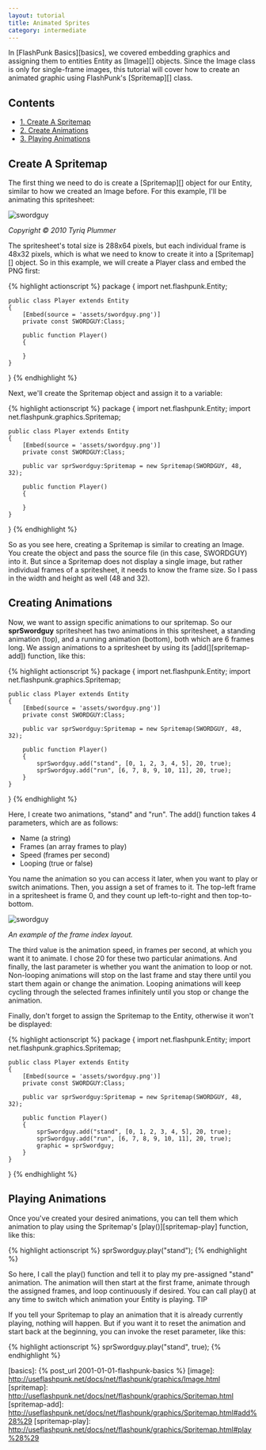 ```yaml
---
layout: tutorial
title: Animated Sprites
category: intermediate
---
```


In [FlashPunk Basics][basics], we covered embedding graphics and assigning them to entities Entity as [Image][] objects. Since the Image class is only for single-frame images, this tutorial will cover how to create an animated graphic using FlashPunk's [Spritemap][] class.

## Contents

<ul class="nav nav-pills nav-stacked">
	<li><a href="#create-a-spritemap">1. Create A Spritemap</a></li>
	<li><a href="#create-animations">2. Create Animations</a></li>
	<li><a href="#playing-animations">3. Playing Animations</a></li>
</ul>

<h2 id="create-a-spritemap">Create A Spritemap</h2>

The first thing we need to do is create a [Spritemap][] object for our Entity, similar to how we created an Image before. For this example, I'll be animating this spritesheet: 

<div class="text-center">
	<img src="{{ site.url }}/assets/swordguy.png" title="swordguy" class="img-polaroid">
	<p><em>Copyright &copy; 2010 Tyriq Plummer</em></p>
</div>

The spritesheet's total size is 288x64 pixels, but each individual frame is 48x32 pixels, which is what we need to know to create it into a [Spritemap][] object. So in this example, we will create a Player class and embed the PNG first: 

{% highlight actionscript %}
package
{
	import net.flashpunk.Entity;

	public class Player extends Entity
	{
		[Embed(source = 'assets/swordguy.png')]
		private const SWORDGUY:Class;

		public function Player()
		{

		}
	}
}
{% endhighlight %}

Next, we'll create the Spritemap object and assign it to a variable: 

{% highlight actionscript %}
package
{
	import net.flashpunk.Entity;
	import net.flashpunk.graphics.Spritemap;

	public class Player extends Entity
	{
		[Embed(source = 'assets/swordguy.png')]
		private const SWORDGUY:Class;

		public var sprSwordguy:Spritemap = new Spritemap(SWORDGUY, 48, 32);

		public function Player()
		{

		}
	}
}
{% endhighlight %}

So as you see here, creating a Spritemap is similar to creating an Image. You create the object and pass the source file (in this case, SWORDGUY) into it. But since a Spritemap does not display a single image, but rather individual frames of a spritesheet, it needs to know the frame size. So I pass in the width and height as well (48 and 32).

<h2 id="creating-animations">Creating Animations</h2>

Now, we want to assign specific animations to our spritemap. So our **sprSwordguy** spritesheet has two animations in this spritesheet, a standing animation (top), and a running animation (bottom), both which are 6 frames long. We assign animations to a spritesheet by using its [add(][spritemap-add]) function, like this: 

{% highlight actionscript %}
package
{
	import net.flashpunk.Entity;
	import net.flashpunk.graphics.Spritemap;

	public class Player extends Entity
	{
		[Embed(source = 'assets/swordguy.png')]
		private const SWORDGUY:Class;

		public var sprSwordguy:Spritemap = new Spritemap(SWORDGUY, 48, 32);

		public function Player()
		{
			sprSwordguy.add("stand", [0, 1, 2, 3, 4, 5], 20, true);
			sprSwordguy.add("run", [6, 7, 8, 9, 10, 11], 20, true);
		}
	}
}
{% endhighlight %}

Here, I create two animations, "stand" and "run". The add() function takes 4 parameters, which are as follows:

 - Name (a string)
 - Frames (an array frames to play)
 - Speed (frames per second)
 - Looping (true or false)

You name the animation so you can access it later, when you want to play or switch animations. Then, you assign a set of frames to it. The top-left frame in a spritesheet is frame 0, and they count up left-to-right and then top-to-bottom. 

<div class="text-center">
	<img src="{{ site.url }}/assets/swordguy-indexed.png" title="swordguy" class="img-polaroid">
	<p><em>An example of the frame index layout.</em></p>
</div>

The third value is the animation speed, in frames per second, at which you want it to animate. I chose 20 for these two particular animations. And finally, the last parameter is whether you want the animation to loop or not. Non-looping animations will stop on the last frame and stay there until you start them again or change the animation. Looping animations will keep cycling through the selected frames infinitely until you stop or change the animation. 

Finally, don't forget to assign the Spritemap to the Entity, otherwise it won't be displayed: 

{% highlight actionscript %}
package
{
	import net.flashpunk.Entity;
	import net.flashpunk.graphics.Spritemap;

	public class Player extends Entity
	{
		[Embed(source = 'assets/swordguy.png')]
		private const SWORDGUY:Class;

		public var sprSwordguy:Spritemap = new Spritemap(SWORDGUY, 48, 32);

		public function Player()
		{
			sprSwordguy.add("stand", [0, 1, 2, 3, 4, 5], 20, true);
			sprSwordguy.add("run", [6, 7, 8, 9, 10, 11], 20, true);
			graphic = sprSwordguy;
		}
	}
}
{% endhighlight %}

<h2 id="playing-animations">Playing Animations</h2>

Once you've created your desired animations, you can tell them which animation to play using the Spritemap's [play()][spritemap-play] function, like this: 

{% highlight actionscript %}
sprSwordguy.play("stand");
{% endhighlight %}

So here, I call the play() function and tell it to play my pre-assigned "stand" animation. The animation will then start at the first frame, animate through the assigned frames, and loop continuously if desired. You can call play() at any time to switch which animation your Entity is playing. 
TIP

<div class="alert alert-info">

<p>If you tell your Spritemap to play an animation that it is already currently playing, nothing will happen. But if you want it to reset the animation and start back at the beginning, you can invoke the reset parameter, like this:</p>

{% highlight actionscript %}
sprSwordguy.play("stand", true);
{% endhighlight %}

</div>

[basics]: {% post_url 2001-01-01-flashpunk-basics %}
[image]: http://useflashpunk.net/docs/net/flashpunk/graphics/Image.html
[spritemap]: http://useflashpunk.net/docs/net/flashpunk/graphics/Spritemap.html
[spritemap-add]: http://useflashpunk.net/docs/net/flashpunk/graphics/Spritemap.html#add%28%29
[spritemap-play]: http://useflashpunk.net/docs/net/flashpunk/graphics/Spritemap.html#play%28%29
